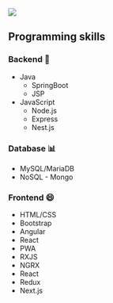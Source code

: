 <img src="https://firebasestorage.googleapis.com/v0/b/soy-smile-249718.appspot.com/o/readmeimg.jpg?alt=media&token=6f877a58-fa77-40f8-b090-ab4c81184669">

## Programming skills

### Backend 🔑

* Java
  * SpringBoot
  * JSP
* JavaScript 
  * Node.js
  * Express
  * Nest.js

### Database :bar_chart:

* MySQL/MariaDB 
* NoSQL - Mongo

### Frontend :smile:
* HTML/CSS
* Bootstrap
* Angular
* React
* PWA
* RXJS
* NGRX
* React
* Redux
* Next.js

